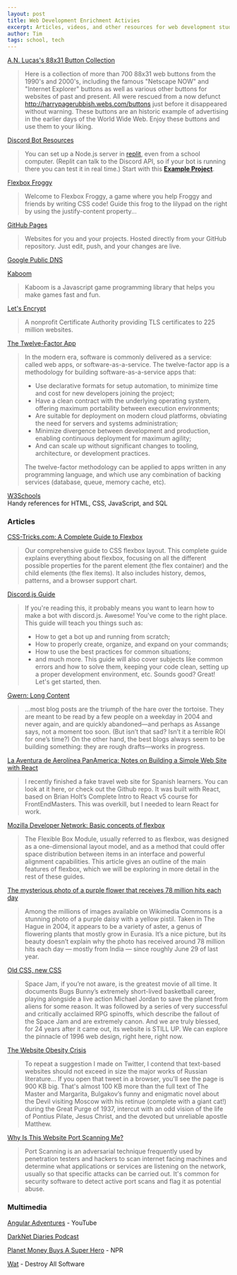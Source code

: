 ```yaml
---
layout: post
title: Web Development Enrichment Activies
excerpt: Articles, videos, and other resources for web development students.
author: Tim
tags: school, tech
---
```


[A.N. Lucas's 88x31 Button Collection](https://anlucas.neocities.org/88x31Buttons.html)  
> Here is a collection of more than 700 88x31 web buttons from the 1990's and 2000's, including the famous "Netscape NOW" and "Internet Explorer" buttons as well as various other buttons for websites of past and present. All were rescued from a now defunct http://harrypagerubbish.webs.com/buttons just before it disappeared without warning. These buttons are an historic example of advertising in the earlier days of the World Wide Web. Enjoy these buttons and use them to your liking. 

[Discord Bot Resources](/2021/05/31/discord-bot.html)
> You can set up a Node.js server in [replit](https://replit.com/), even from a school computer. (Replit can talk to the Discord API, so if your bot is running there you can test it in real time.) Start with this [**Example Project**](https://github.com/timburr1/discord-bot-template).

[Flexbox Froggy](https://flexboxfroggy.com/)  
> Welcome to Flexbox Froggy, a game where you help Froggy and friends by writing CSS code! Guide this frog to the lilypad on the right by using the justify-content property...

[GitHub Pages](https://pages.github.com/) 
> Websites for you and your projects.
> Hosted directly from your GitHub repository. Just edit, push, and your changes are live.

[Google Public DNS](https://dns.google.com/)  

[Kaboom](https://kaboomjs.com/)
> Kaboom is a Javascript game programming library that helps you make games fast and fun.

[Let's Encrypt](https://letsencrypt.org/) 
> A nonprofit Certificate Authority providing TLS certificates to 225 million websites.

[The Twelve-Factor App](https://12factor.net/)  
> In the modern era, software is commonly delivered as a service: called web apps, or software-as-a-service. The twelve-factor app is a methodology for building software-as-a-service apps that:
> * Use declarative formats for setup automation, to minimize time and cost for new developers joining the project;
> * Have a clean contract with the underlying operating system, offering maximum portability between execution environments;
> * Are suitable for deployment on modern cloud platforms, obviating the need for servers and systems administration;
> * Minimize divergence between development and production, enabling continuous deployment for maximum agility;
> * And can scale up without significant changes to tooling, architecture, or development practices.  
>
> The twelve-factor methodology can be applied to apps written in any programming language, and which use any combination of backing services (database, queue, memory cache, etc).

[W3Schools](https://www.w3schools.com/)  
Handy references for HTML, CSS, JavaScript, and SQL 

### Articles  
[CSS-Tricks.com: A Complete Guide to Flexbox](https://css-tricks.com/snippets/css/a-guide-to-flexbox/)  
> Our comprehensive guide to CSS flexbox layout. This complete guide explains everything about flexbox, focusing on all the different possible properties for the parent element (the flex container) and the child elements (the flex items). It also includes history, demos, patterns, and a browser support chart.

[Discord.js Guide](https://discordjs.guide/)  
> If you're reading this, it probably means you want to learn how to make a bot with discord.js. Awesome! You've come to the right place. This guide will teach you things such as:
> * How to get a bot up and running from scratch;
> * How to properly create, organize, and expand on your commands;
> * How to use the best practices for common situations;
> * and much more.
> This guide will also cover subjects like common errors and how to solve them, keeping your code clean, setting up a proper development environment, etc. Sounds good? Great! Let's get started, then. 

[Gwern: Long Content](https://www.gwern.net/About#long-content)  
> ...most blog posts are the triumph of the hare over the tortoise. They are meant to be read by a few people on a weekday in 2004 and never again, and are quickly abandoned—and perhaps as Assange says, not a moment too soon. (But isn’t that sad? Isn’t it a terrible ROI for one’s time?) On the other hand, the best blogs always seem to be building something: they are rough drafts—works in progress.

[La Aventura de Aerolínea PanAmerica: Notes on Building a Simple Web Site with React](/2020/01/10/panam-notes.html)  
> I recently finished a fake travel web site for Spanish learners. You can look at it here, or check out the Github repo. It was built with React, based on Brian Holt’s Complete Intro to React v5 course for FrontEndMasters. This was overkill, but I needed to learn React for work.

[Mozilla Developer Network: Basic concepts of flexbox](https://developer.mozilla.org/en-US/docs/Web/CSS/CSS_Flexible_Box_Layout/Basic_Concepts_of_Flexbox) 
>The Flexible Box Module, usually referred to as flexbox, was designed as a one-dimensional layout model, and as a method that could offer space distribution between items in an interface and powerful alignment capabilities. This article gives an outline of the main features of flexbox, which we will be exploring in more detail in the rest of these guides. 

[The mysterious photo of a purple flower that receives 78 million hits each day](https://restofworld.org/2021/the-mysterious-photo-of-a-purple-flower-that-receives-78-million-hits-each-day/)
> Among the millions of images available on Wikimedia Commons is a stunning photo of a purple daisy with a yellow pistil. Taken in The Hague in 2004, it appears to be a variety of aster, a genus of flowering plants that mostly grow in Eurasia. It’s a nice picture, but its beauty doesn’t explain why the photo has received around 78 million hits each day — mostly from India — since roughly June 29 of last year. 

[Old CSS, new CSS ](https://eev.ee/blog/2020/02/01/old-css-new-css/)  
> Space Jam, if you’re not aware, is the greatest movie of all time. It documents Bugs Bunny’s extremely short-lived basketball career, playing alongside a live action Michael Jordan to save the planet from aliens for some reason. It was followed by a series of very successful and critically acclaimed RPG spinoffs, which describe the fallout of the Space Jam and are extremely canon. And we are truly blessed, for 24 years after it came out, its website is STILL UP. We can explore the pinnacle of 1996 web design, right here, right now.

[The Website Obesity Crisis](https://idlewords.com/talks/website_obesity.htm)  
> To repeat a suggestion I made on Twitter, I contend that text-based websites should not exceed in size the major works of Russian literature... If you open that tweet in a browser, you'll see the page is 900 KB big. That's almost 100 KB more than the full text of The Master and Margarita, Bulgakov’s funny and enigmatic novel about the Devil visiting Moscow with his retinue (complete with a giant cat!) during the Great Purge of 1937, intercut with an odd vision of the life of Pontius Pilate, Jesus Christ, and the devoted but unreliable apostle Matthew. 

[Why Is This Website Port Scanning Me?](https://nullsweep.com/why-is-this-website-port-scanning-me/)  
>Port Scanning is an adversarial technique frequently used by penetration testers and hackers to scan internet facing machines and determine what applications or services are listening on the network, usually so that specific attacks can be carried out. It's common for security software to detect active port scans and flag it as potential abuse.

### Multimedia  
[Angular Adventures](https://www.youtube.com/watch?v=LZIXFqUx7Ps) - YouTube  

[DarkNet Diaries Podcast](https://darknetdiaries.com/)  

[Planet Money Buys A Super Hero](https://www.npr.org/series/967404527/planet-money-buys-a-superhero) - NPR  

[Wat](https://www.destroyallsoftware.com/talks/wat) - Destroy All Software  
